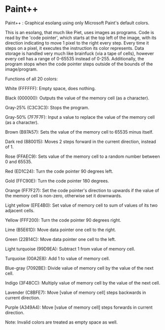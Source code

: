 # Paint++
Paint++ : Graphical esolang using only Microsoft Paint's default colors.

This is an esolang, that much like Piet, uses images as programs. Code is read by the 'code pointer', which starts at the top left of the image, with its direction indicating to move 1 pixel to the right every step. Every time it steps on a pixel, it executes the instruction its color represents. Data storage is handled very much like brainfuck (via a tape of cells), however every cell has a range of 0-65535 instead of 0-255. Additionally, the program stops when the code pointer steps outside of the bounds of the image/program.

Functions of all 20 colors:

White           (FFFFFF): Empty space, does nothing.

Black           (000000): Outputs the value of the memory cell (as a character).

Gray-25%        (C3C3C3): Stops the program.

Gray-50%        (7F7F7F): Input a value to replace the value of the memory cell (as a character).

Brown           (B97A57): Sets the value of the memory cell to 65535 minus itself.

Dark red        (880015): Moves 2 steps forward in the current direction, instead of 1.

Rose            (FFAEC9): Sets value of the memory cell to a random number between 0 and 65535.

Red             (ED1C24): Turn the code pointer 90 degrees left.

Gold            (FFC90E): Turn the code pointer 180 degrees.

Orange          (FF7F27): Set the code pointer's direction to upwards if the value of the memory cell is non-zero, otherwise set it downwards.

Light yellow    (EFE4B0): Set value of memory cell to sum of values of its two adjacent cells.

Yellow          (FFF200): Turn the code pointer 90 degrees right.

Lime            (B5E61D): Move data pointer one cell to the right.

Green           (22B14C): Move data pointer one cell to the left.

Light turquoise (99D9EA): Subtract 1 from value of memory cell.

Turquoise       (00A2E8): Add 1 to value of memory cell.

Blue-gray       (7092BE): Divide value of memory cell by the value of the next cell.


Indigo          (3F48CC): Multiply value of memory cell by the value of the next cell.

Lavender        (C8BFE7): Move [value of memory cell] steps backwards in current direction.

Purple          (A349A4): Move [value of memory cell] steps forwards in current direction.

Note: Invalid colors are treated as empty space as well.
